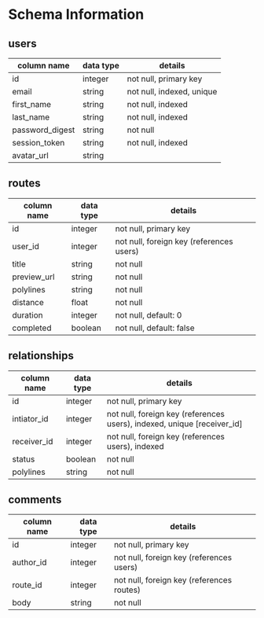# Schema Information
## users
column name | data type | details
------------ | -------------| -------------
id | integer | not null, primary key
email | string | not null, indexed, unique
first_name | string | not null, indexed
last_name | string | not null, indexed
password_digest | string | not null
session_token | string | not null, indexed
avatar_url | string

## routes
column name | data type | details
------------ | -------------| -------------
id | integer | not null, primary key
user_id | integer | not null, foreign key (references users)
title | string | not null
preview_url | string | not null
polylines | string | not null
distance | float | not null
duration | integer | not null, default: 0
completed | boolean | not null, default: false

## relationships
column name | data type | details
------------ | -------------| -------------
id | integer | not null, primary key
intiator_id | integer | not null, foreign key (references users), indexed, unique [receiver_id]
receiver_id | integer | not null, foreign key (references users), indexed
status | boolean | not null
polylines | string | not null

## comments
column name | data type | details
------------ | -------------| -------------
id | integer | not null, primary key
author_id | integer | not null, foreign key (references users)
route_id | integer | not null, foreign key (references routes)
body | string | not null
